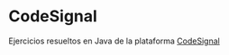 # CodeSignal

Ejercicios resueltos en Java de la plataforma [CodeSignal](https://app.codesignal.com/profile/guillermo_biq)